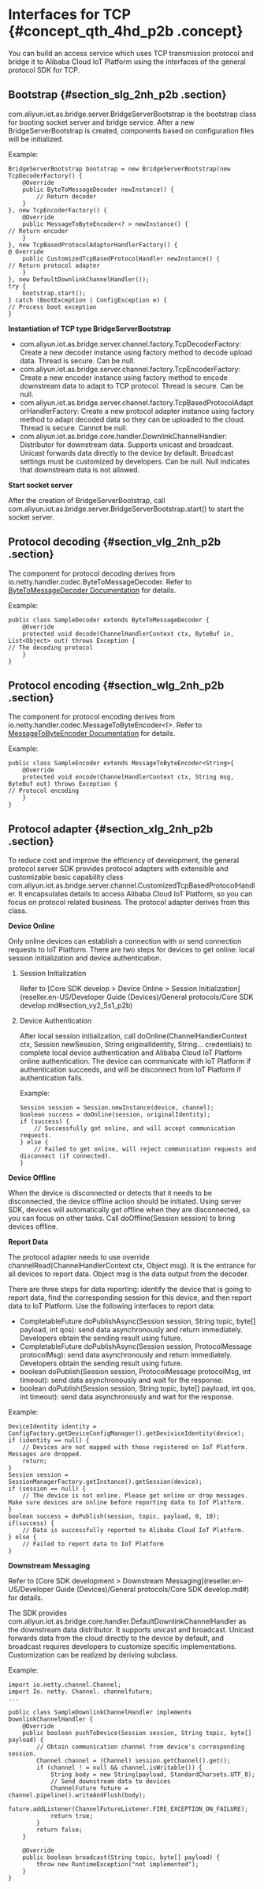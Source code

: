 # Interfaces for TCP {#concept_qth_4hd_p2b .concept}

You can build an access service which uses TCP transmission protocol and bridge it to Alibaba Cloud IoT Platform using the interfaces of the general protocol SDK for TCP.

## Bootstrap {#section_slg_2nh_p2b .section}

com.aliyun.iot.as.bridge.server.BridgeServerBootstrap is the bootstrap class for booting socket server and bridge service. After a new BridgeServerBootstrap is created, components based on configuration files will be initialized.

Example:

```
BridgeServerBootstrap bootstrap = new BridgeServerBootstrap(new TcpDecoderFactory() {
    @Override
    public ByteToMessageDecoder newInstance() {
        // Return decoder
    }
}, new TcpEncoderFactory() {
    @Override
    public MessageToByteEncoder<? > newInstance() {
// Return encoder
    }
}, new TcpBasedProtocolAdaptorHandlerFactory() {
@ Override
    public CustomizedTcpBasedProtocolHandler newInstance() {
// Return protocol adapter
    }
}, new DefaultDownlinkChannelHandler());
try {
    bootstrap.start();
} catch (BootException | ConfigException e) {
// Process boot exception
}

```

**Instantiation of TCP type BridgeServerBootstrap**

-   com.aliyun.iot.as.bridge.server.channel.factory.TcpDecoderFactory: Create a new decoder instance using factory method to decode upload data. Thread is secure. Can be null.
-   com.aliyun.iot.as.bridge.server.channel.factory.TcpEncoderFactory: Create a new encoder instance using factory method to encode downstream data to adapt to TCP protocol. Thread is secure. Can be null.
-   com.aliyun.iot.as.bridge.server.channel.factory.TcpBasedProtocolAdaptorHandlerFactory: Create a new protocol adapter instance using factory method to adapt decoded data so they can be uploaded to the cloud. Thread is secure. Cannot be null.
-   com.aliyun.iot.as.bridge.core.handler.DownlinkChannelHandler: Distributor for downstream data. Supports unicast and broadcast. Unicast forwards data directly to the device by default. Broadcast settings must be customized by developers. Can be null. Null indicates that downstream data is not allowed.

**Start socket server**

After the creation of BridgeServerBootstrap, call com.aliyun.iot.as.bridge.server.BridgeServerBootstrap.start\(\) to start the socket server.

## Protocol decoding {#section_vlg_2nh_p2b .section}

The component for protocol decoding derives from io.netty.handler.codec.ByteToMessageDecoder. Refer to [ByteToMessageDecoder Documentation](http://netty.io/4.1/api/io/netty/handler/codec/ByteToMessageDecoder.html) for details.

Example:

```
public class SampleDecoder extends ByteToMessageDecoder {
    @Override
    protected void decode(ChannelHandlerContext ctx, ByteBuf in, List<Object> out) throws Exception {
// The decoding protocol
    }
}
```

## Protocol encoding {#section_wlg_2nh_p2b .section}

The component for protocol encoding derives from io.netty.handler.codec.MessageToByteEncoder<I\>. Refer to [MessageToByteEncoder Documentation](http://netty.io/4.1/api/io/netty/handler/codec/MessageToByteEncoder.html) for details.

Example:

```
public class SampleEncoder extends MessageToByteEncoder<String>{
    @Override
    protected void encode(ChannelHandlerContext ctx, String msg, ByteBuf out) throws Exception {
// Protocol encoding
    }
}
```

## Protocol adapter {#section_xlg_2nh_p2b .section}

To reduce cost and improve the efficiency of development, the general protocol server SDK provides protocol adapters with extensible and customizable basic capability class com.aliyun.iot.as.bridge.server.channel.CustomizedTcpBasedProtocolHandler. It encapsulates details to access Alibaba Cloud IoT Platform, so you can focus on protocol related business. The protocol adapter derives from this class.

**Device Online**

Only online devices can establish a connection with or send connection requests to IoT Platform. There are two steps for devices to get online: local session initialization and device authentication.

1.  Session Initialization

    Refer to [Core SDK develop \> Device Online \> Session Initialization](reseller.en-US/Developer Guide (Devices)/General protocols/Core SDK develop.md#section_vy2_5s1_p2b)

2.  Device Authentication

    After local session initialization, call doOnline\(ChannelHandlerContext ctx, Session newSession, String originalIdentity, String... credentials\) to complete local device authentication and Alibaba Cloud IoT Platform online authentication. The device can communicate with IoT Platform if authentication succeeds, and will be disconnect from IoT Platform if authentication fails.

    Example:

    ```
    Session session = Session.newInstance(device, channel);
    boolean success = doOnline(session, originalIdentity);
    if (success) {
        // Successfully got online, and will accept communication requests.
    } else {
        // Failed to get online, will reject communication requests and disconnect (if connected).
    }
    ```


**Device Offline**

When the device is disconnected or detects that it needs to be disconnected, the device offline action should be initiated. Using server SDK, devices will automatically get offline when they are disconnected, so you can focus on other tasks. Call doOffline\(Session session\) to bring devices offline.

**Report Data**

The protocol adapter needs to use override channelRead\(ChannelHandlerContext ctx, Object msg\). It is the entrance for all devices to report data. Object msg is the data output from the decoder.

There are three steps for data reporting: identify the device that is going to report data, find the corresponding session for this device, and then report data to IoT Platform. Use the following interfaces to report data:

-   CompletableFuture doPublishAsync\(Session session, String topic, byte\[\] payload, int qos\): send data asynchronously and return immediately. Developers obtain the sending result using future.
-   CompletableFuture doPublishAsync\(Session session, ProtocolMessage protocolMsg\): send data asynchronously and return immediately. Developers obtain the sending result using future.
-   boolean doPublish\(Session session, ProtocolMessage protocolMsg, int timeout\): send data asynchronously and wait for the response.
-   boolean doPublish\(Session session, String topic, byte\[\] payload, int qos, int timeout\): send data asynchronously and wait for the response.

Example:

```
DeviceIdentity identity = ConfigFactory.getDeviceConfigManager().getDeviviceIdentity(device);
if (identity == null) {
    // Devices are not mapped with those registered on IoT Platform. Messages are dropped.
    return;
}
Session session = SessionManagerFactory.getInstance().getSession(device);
if (session == null) {
    // The device is not online. Please get online or drop messages.  Make sure devices are online before reporting data to IoT Platform.
}
boolean success = doPublish(session, topic, payload, 0, 10);
if(success) {
    // Data is successfully reported to Alibaba Cloud IoT Platform.
} else {
    // Failed to report data to IoT Platform
}    
```

**Downstream Messaging**

Refer to [Core SDK development \> Downstream Messaging](reseller.en-US/Developer Guide (Devices)/General protocols/Core SDK develop.md#) for details.

The SDK provides com.aliyun.iot.as.bridge.core.handler.DefaultDownlinkChannelHandler as the downstream data distributor. It supports unicast and broadcast. Unicast forwards data from the cloud directly to the device by default, and broadcast requires developers to customize specific implementations. Customization can be realized by deriving subclass.

Example:

```
import io.netty.channel.Channel;
import Io. netty. Channel. channelfuture;
...

public class SampleDownlinkChannelHandler implements DownlinkChannelHandler {
    @Override
    public boolean pushToDevice(Session session, String topic, byte[] payload) {
        // Obtain communication channel from device's corresponding session.
        Channel channel = (Channel) session.getChannel().get();
        if (channel ! = null && channel.isWritable()) {
            String body = new String(payload, StandardCharsets.UTF_8);
            // Send downstream data to devices
            ChannelFuture future = channel.pipeline().writeAndFlush(body);
            future.addListener(ChannelFutureListener.FIRE_EXCEPTION_ON_FAILURE);
            return true;
        }
        return false;
    }

    @Override
    public boolean broadcast(String topic, byte[] payload) {
        throw new RuntimeException("not implemented");
    }
}
```

